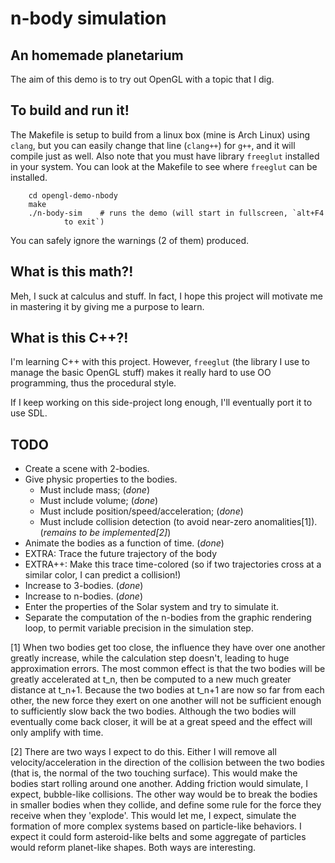 # n-body simulation
## An homemade planetarium
The aim of this demo is to try out OpenGL with a topic that I dig.

## To build and run it!
The Makefile is setup to build from a linux box (mine is Arch Linux)
 using `clang`, but you can easily change that line (`clang++`) for
 `g++`, and it will compile just as well.  Also note that you must have
library `freeglut` installed in your system.  You can look at the
Makefile to see where `freeglut` can be installed.

``` shell
    cd opengl-demo-nbody
    make
    ./n-body-sim    # runs the demo (will start in fullscreen, `alt+F4
            to exit`)
```

You can safely ignore the warnings (2 of them) produced.

## What is this math?!
Meh, I suck at calculus and stuff.  In fact, I hope this project will
motivate me in mastering it by giving me a purpose to learn.

## What is this C++?!
I'm learning C++ with this project.  However, `freeglut` (the library I 
use to manage the basic OpenGL stuff) makes it really hard to use OO
 programming, thus the procedural style.

If I keep working on this side-project long enough, I'll eventually port
it to use SDL.

## TODO
* Create a scene with 2-bodies.
* Give physic properties to the bodies.
    * Must include mass; (*done*)
    * Must include volume; (*done*)
    * Must include position/speed/acceleration; (*done*)
    * Must include collision detection (to avoid near-zero 
            anomalities[1]). (_remains to be implemented[2]_)
* Animate the bodies as a function of time. (*done*)
* EXTRA: Trace the future trajectory of the body
* EXTRA++: Make this trace time-colored (so if two trajectories cross at
        a similar color, I can predict a collision!)
* Increase to 3-bodies. (*done*)
* Increase to n-bodies. (*done*)
* Enter the properties of the Solar system and try to simulate it.
* Separate the computation of the n-bodies from the graphic rendering
loop, to permit variable precision in the simulation step.

[1] When two bodies get too close, the influence they have over one
another greatly increase, while the calculation step doesn't, leading to
huge approximation errors.  The most common effect is that the two
bodies will be greatly accelerated at t\_n, then be computed to a new
much greater distance at t\_n+1.  Because the two bodies at t\_n+1 are
now so far from each other, the new force they exert on one another will
not be sufficient enough to sufficiently slow back the two bodies.
Although the two bodies will eventually come back closer, it will be
at a great speed and the effect will only amplify with time.

[2] There are two ways I expect to do this.  Either I will remove all
velocity/acceleration in the direction of the collision between the two
bodies (that is, the normal of the two touching surface).  This would
make the bodies start rolling around one another.  Adding friction would
simulate, I expect, bubble-like collisions.  The other way would be to
break the bodies in smaller bodies when they collide, and define some
rule for the force they receive when they 'explode'.  This would let me,
     I expect, simulate the formation of more complex systems based on
     particle-like behaviors.  I expect it could form asteroid-like
     belts and some aggregate of particles would reform planet-like
     shapes.  Both ways are interesting.
